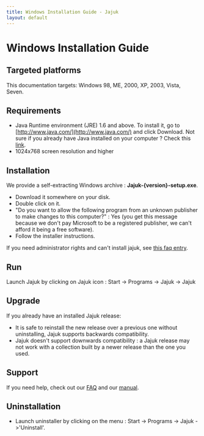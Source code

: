 ```yaml
---
title: Windows Installation Guide - Jajuk
layout: default
---
```


# Windows Installation Guide

## Targeted platforms

This documentation targets: Windows 98, ME, 2000, XP, 2003, Vista, Seven.

## Requirements

- Java Runtime environment (JRE) 1.6 and above. To install it, go to [http://www.java.com/](http://www.java.com/) and click Download. Not sure if you already have Java installed on your computer ? Check this [link](http://javatester.org/version.html).
- 1024x768 screen resolution and higher 

## Installation

We provide a self-extracting Windows archive : **Jajuk-{version}-setup.exe**.

- Download it somewhere on your disk.
- Double click on it.
- "Do you want to allow the following program from an unknown publisher to make changes to this computer?" : Yes (you get this message because we don't pay Microsoft to be a registered publisher, we can't afford it being a free software).
- Follow the installer instructions. 


If you need administrator rights and can't install jajuk, see [this faq entry](/jajuk_faq.html#Need_admin_rights_to_install).

## Run

Launch Jajuk by clicking on Jajuk icon : Start -> Programs -> Jajuk -> Jajuk

## Upgrade

If you already have an installed Jajuk release:

- It is safe to reinstall the new release over a previous one without uninstalling, Jajuk supports backwards compatibility.
- Jajuk doesn't support downwards compatibility : a Jajuk release may not work with a collection built by a newer release than the one you used. 

## Support

If you need help, check out our [FAQ](/jajuk_faq.html) and our [manual](/jajuk_manual.html).

## Uninstallation

- Launch uninstaller by clicking on the menu : Start -> Programs -> Jajuk ->'Uninstall'.

